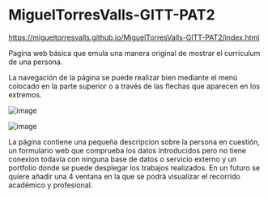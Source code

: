 # MiguelTorresValls-GITT-PAT2

https://migueltorresvalls.github.io/MiguelTorresValls-GITT-PAT2/index.html

Pagina web básica que emula una manera original de mostrar el curriculum de una persona. 

La navegación de la página se puede realizar bien mediante el menú colocado en la parte superior o a través de las flechas que aparecen en los extremos. 

![image](https://user-images.githubusercontent.com/97603106/219972524-d45999f7-1772-41f3-bd96-9b02b014b86f.png)

![image](https://user-images.githubusercontent.com/97603106/219972554-c527c2c1-43a5-45c4-a4e8-b9e82d565840.png)


La página contiene una pequeña descripcion sobre la persona en cuestión, un formulario web que comprueba los datos introducidos pero no tiene conexion todavía con ninguna base de datos o servicio externo y un portfolio donde se puede desplegar los trabajos realizados. 
En un futuro se quiere añadir una 4 ventana en la que se podrá visualizar el recorrido académico y profesional.

